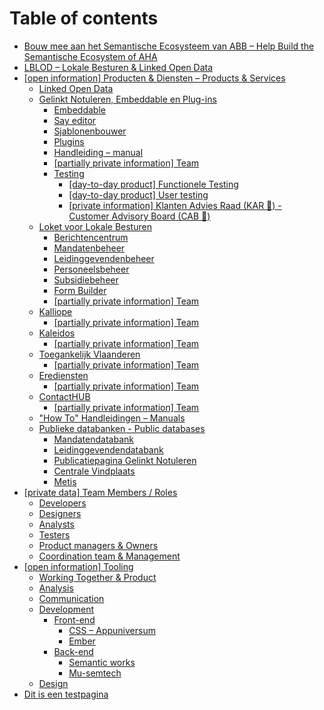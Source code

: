 # Table of contents

* [Bouw mee aan het Semantische Ecosysteem van ABB  – Help Build the Semantische Ecosystem of AHA](README.md)
* [LBLOD – Lokale Besturen & Linked Open Data](lblod-lokale-besturen-and-linked-open-data.md)
* [\[open information\] Producten & Diensten – Products & Services](products-services/README.md)
  * [Linked Open Data](products-services/linked-open-data.md)
  * [Gelinkt Notuleren, Embeddable en Plug-ins](products-services/gelinkt-notuleren/README.md)
    * [Embeddable](products-services/gelinkt-notuleren/embeddable.md)
    * [Say editor](products-services/gelinkt-notuleren/say-editor.md)
    * [Sjablonenbouwer](products-services/gelinkt-notuleren/sjablonenbouwer.md)
    * [Plugins](products-services/gelinkt-notuleren/plugins.md)
    * [Handleiding – manual](products-services/gelinkt-notuleren/handleiding-manual.md)
    * [\[partially private information\] Team](products-services/gelinkt-notuleren/partially-private-information-team.md)
    * [Testing](products-services/gelinkt-notuleren/testing/README.md)
      * [\[day-to-day product\] Functionele Testing](products-services/gelinkt-notuleren/testing/functionele-testing.md)
      * [\[day-to-day product\] User testing](products-services/gelinkt-notuleren/testing/user-testing.md)
      * [\[private information\] Klanten Advies Raad \(KAR 🚃\) - Customer Advisory Board \(CAB 🚕\)](products-services/gelinkt-notuleren/testing/private-information-klanten-advies-raad-kar-customer-advisory-board-cab.md)
  * [Loket voor Lokale Besturen](products-services/loket-voor-lokale-besturen/README.md)
    * [Berichtencentrum](products-services/loket-voor-lokale-besturen/berichtencentrum.md)
    * [Mandatenbeheer](products-services/loket-voor-lokale-besturen/mandatendatabank.md)
    * [Leidinggevendenbeheer](products-services/loket-voor-lokale-besturen/leidinggevendendatabank.md)
    * [Personeelsbeheer](products-services/loket-voor-lokale-besturen/personeelsbeheer.md)
    * [Subsidiebeheer](products-services/loket-voor-lokale-besturen/subsidiebeheer.md)
    * [Form Builder](products-services/loket-voor-lokale-besturen/form-builder.md)
    * [\[partially private information\] Team](products-services/loket-voor-lokale-besturen/partially-private-information-team.md)
  * [Kalliope](products-services/kalliope/README.md)
    * [\[partially private information\] Team](products-services/kalliope/partially-private-information-team.md)
  * [Kaleidos](products-services/kaleidos/README.md)
    * [\[partially private information\] Team](products-services/kaleidos/partially-private-information-team.md)
  * [Toegankelijk Vlaanderen](products-services/toegankelijk-vlaanderen/README.md)
    * [\[partially private information\] Team](products-services/toegankelijk-vlaanderen/partially-private-information-team.md)
  * [Erediensten](products-services/erediensten/README.md)
    * [\[partially private information\] Team](products-services/erediensten/partially-private-information-team.md)
  * [ContactHUB](products-services/contacthub/README.md)
    * [\[partially private information\] Team](products-services/contacthub/partially-private-information-team.md)
  * ["How To" Handleidingen – Manuals](products-services/handleidingen-manuals.md)
  * [Publieke databanken - Public databases](products-services/wikis-and-publieke-databanken-public-databases/README.md)
    * [Mandatendatabank](products-services/wikis-and-publieke-databanken-public-databases/mandatendatabank.md)
    * [Leidinggevendendatabank](products-services/wikis-and-publieke-databanken-public-databases/leidinggevendendatabank.md)
    * [Publicatiepagina Gelinkt Notuleren](products-services/wikis-and-publieke-databanken-public-databases/publicatiepagina-gelinkt-notuleren.md)
    * [Centrale Vindplaats](products-services/wikis-and-publieke-databanken-public-databases/centrale-vindplaats.md)
    * [Metis](products-services/wikis-and-publieke-databanken-public-databases/metis.md)
* [\[private data\] Team Members / Roles](team-members-roles/README.md)
  * [Developers](team-members-roles/developers.md)
  * [Designers](team-members-roles/designers.md)
  * [Analysts](team-members-roles/analysts.md)
  * [Testers](team-members-roles/testers.md)
  * [Product managers & Owners](team-members-roles/product-managers-and-owners.md)
  * [Coordination team & Management](team-members-roles/coordination-team.md)
* [\[open information\] Tooling](tooling/README.md)
  * [Working Together & Product](tooling/working-together-and-product.md)
  * [Analysis](tooling/analysis.md)
  * [Communication](tooling/communication.md)
  * [Development](tooling/development/README.md)
    * [Front-end](tooling/development/front-end/README.md)
      * [CSS – Appuniversum](tooling/development/front-end/css.md)
      * [Ember](tooling/development/front-end/ember.md)
    * [Back-end](tooling/development/back-end/README.md)
      * [Semantic works](tooling/development/back-end/semantic-works.md)
      * [Mu-semtech](tooling/development/back-end/mu-semtech.md)
  * [Design](tooling/design.md)
* [Dit is een testpagina](dit-is-een-testpagina.md)

